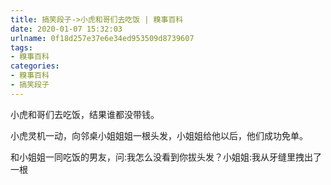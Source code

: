 ```yaml
---
title: 搞笑段子->小虎和哥们去吃饭 | 糗事百科
date: 2020-01-07 15:32:03
urlname: 0f18d257e37e6e34ed953509d8739607
tags: 
- 糗事百科
categories:
- 糗事百科
- 搞笑段子
---
```

小虎和哥们去吃饭，结果谁都没带钱。

小虎灵机一动，向邻桌小姐姐姐一根头发，小姐姐给他以后，他们成功免单。

和小姐姐一同吃饭的男友，问:我怎么没看到你拔头发？小姐姐:我从牙缝里拽出了一根


